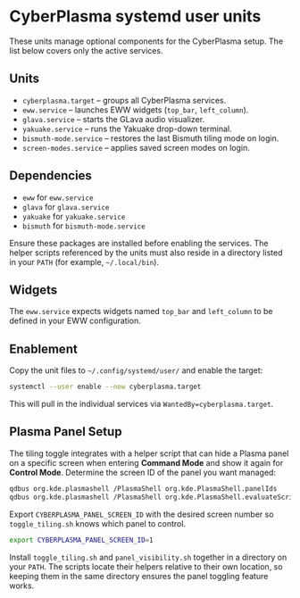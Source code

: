# CyberPlasma systemd user units

These units manage optional components for the CyberPlasma setup. The list below covers only the active services.

## Units
- `cyberplasma.target` – groups all CyberPlasma services.
- `eww.service` – launches EWW widgets (`top_bar`, `left_column`).
- `glava.service` – starts the GLava audio visualizer.
- `yakuake.service` – runs the Yakuake drop-down terminal.
- `bismuth-mode.service` – restores the last Bismuth tiling mode on login.
- `screen-modes.service` – applies saved screen modes on login.

## Dependencies
- `eww` for `eww.service`
- `glava` for `glava.service`
- `yakuake` for `yakuake.service`
- `bismuth` for `bismuth-mode.service`

Ensure these packages are installed before enabling the services. The helper
scripts referenced by the units must also reside in a directory listed in
your `PATH` (for example, `~/.local/bin`).

## Widgets
The `eww.service` expects widgets named `top_bar` and `left_column` to be defined in your EWW configuration.

## Enablement
Copy the unit files to `~/.config/systemd/user/` and enable the target:

```bash
systemctl --user enable --now cyberplasma.target
```

This will pull in the individual services via `WantedBy=cyberplasma.target`.

## Plasma Panel Setup
The tiling toggle integrates with a helper script that can hide a
Plasma panel on a specific screen when entering **Command Mode** and
show it again for **Control Mode**.  Determine the screen ID of the
panel you want managed:

```bash
qdbus org.kde.plasmashell /PlasmaShell org.kde.PlasmaShell.panelIds
qdbus org.kde.plasmashell /PlasmaShell org.kde.PlasmaShell.evaluateScript 'panelById(PANEL_ID).screen'
```

Export `CYBERPLASMA_PANEL_SCREEN_ID` with the desired screen number so
`toggle_tiling.sh` knows which panel to control.

```bash
export CYBERPLASMA_PANEL_SCREEN_ID=1
```

Install `toggle_tiling.sh` and `panel_visibility.sh` together in a directory on
your `PATH`. The scripts locate their helpers relative to their own location, so
keeping them in the same directory ensures the panel toggling feature works.
